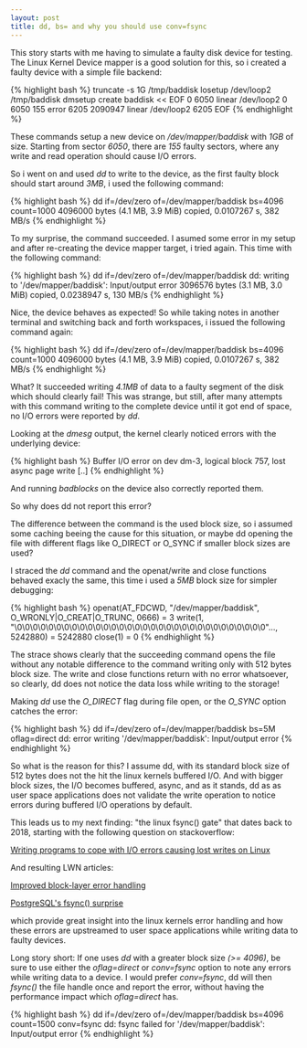 ```yaml
---
layout: post
title: dd, bs= and why you should use conv=fsync
---
```


This story starts with me having to simulate a faulty disk device for testing.
The Linux Kernel Device mapper is a good solution for this, so i created a
faulty device with a simple file backend:

{% highlight bash %}
 truncate -s 1G /tmp/baddisk
 losetup /dev/loop2 /tmp/baddisk
 dmsetup create baddisk << EOF 0 6050 linear /dev/loop2 0
    6050 155 error
    6205 2090947 linear /dev/loop2 6205 
 EOF
{% endhighlight %}

These commands setup a new device on */dev/mapper/baddisk* with *1GB* of size.
Starting from sector *6050*, there are *155* faulty sectors, where any write and
read operation should cause I/O errors.

So i went on and used *dd* to write to the device, as the first faulty block
should start around *3MB*, i used the following command:

{% highlight bash %}
  dd if=/dev/zero of=/dev/mapper/baddisk bs=4096 count=1000
  4096000 bytes (4.1 MB, 3.9 MiB) copied, 0.0107267 s, 382 MB/s
{% endhighlight %}

To my surprise, the command succeeded. I asumed some error in my setup and
after re-creating the device mapper target, i tried again. This time with the
following command:

{% highlight bash %}
 dd if=/dev/zero of=/dev/mapper/baddisk
 dd: writing to '/dev/mapper/baddisk': Input/output error
 3096576 bytes (3.1 MB, 3.0 MiB) copied, 0.0238947 s, 130 MB/s
{% endhighlight %}

Nice, the device behaves as expected! So while taking notes in another terminal
and switching back and forth workspaces, i issued the following command again:

{% highlight bash %}
  dd if=/dev/zero of=/dev/mapper/baddisk bs=4096 count=1000
  4096000 bytes (4.1 MB, 3.9 MiB) copied, 0.0107267 s, 382 MB/s
{% endhighlight %}

What? It succeeded writing *4.1MB* of data to a faulty segment of the disk
which should clearly fail! This was strange, but still, after many attempts
with this command writing to the complete device until it got end of space, no
I/O errors were reported by *dd*.

Looking at the *dmesg* output, the kernel clearly noticed errors with the
underlying device:

{% highlight bash %}
 Buffer I/O error on dev dm-3, logical block 757, lost async page write
 [..]
{% endhighlight %}

And running *badblocks* on the device also correctly reported them.

So why does dd not report this error?

The difference between the command is the used block size, so i assumed some
caching beeing the cause for this situation, or maybe dd opening the file with
different flags like O_DIRECT or O_SYNC if smaller block sizes are used?

I straced the *dd* command and the openat/write and close functions behaved
exacly the same, this time i used a *5MB* block size for simpler debugging:

{% highlight bash %}
 openat(AT_FDCWD, "/dev/mapper/baddisk", O_WRONLY|O_CREAT|O_TRUNC, 0666) = 3
 write(1, "\0\0\0\0\0\0\0\0\0\0\0\0\0\0\0\0\0\0\0\0\0\0\0\0\0\0\0\0\0\0\0\0"..., 5242880) = 5242880
 close(1)                                = 0
{% endhighlight %}

The strace shows clearly that the succeeding command opens the file without any
notable difference to the command writing only with 512 bytes block size.  The
write and close functions return with no error whatsoever, so clearly, dd does
not notice the data loss while writing to the storage!

Making *dd* use the *O_DIRECT* flag during file open, or the *O_SYNC* option
catches the error:

{% highlight bash %}
 dd if=/dev/zero of=/dev/mapper/baddisk bs=5M oflag=direct
 dd: error writing '/dev/mapper/baddisk': Input/output error
{% endhighlight %}

So what is the reason for this? I assume dd, with its standard block size of
512 bytes does not the hit the linux kernels buffered I/O. And with bigger
block sizes, the I/O becomes buffered, async, and as it stands, dd as as user
space applications does not validate the write operation to notice errors
during buffered I/O operations by default.

This leads us to my next finding: "the linux fsync() gate" that dates back to
2018, starting with the following question on stackoverflow:

 [Writing programs to cope with I/O errors causing lost writes on Linux
](https://stackoverflow.com/questions/42434872/writing-programs-to-cope-with-i-o-errors-causing-lost-writes-on-linux)
 
And resulting LWN articles:

 [Improved block-layer error handling](https://lwn.net/Articles/724307/)

 [PostgreSQL's fsync() surprise](https://lwn.net/Articles/752063/)

which provide great insight into the linux kernels error handling and how these
errors are upstreamed to user space applications while writing data to faulty
devices.
 
Long story short: If one uses *dd* with a greater block size *(>= 4096)*, be
sure to use either the *oflag=direct* or *conv=fsync* option to note any errors
while writing data to a device. I would prefer *conv=fsync*, dd will then
*fsync()* the file handle once and report the error, without having the
performance impact which *oflag=direct* has.

{% highlight bash %}
dd if=/dev/zero of=/dev/mapper/baddisk bs=4096 count=1500 conv=fsync
dd: fsync failed for '/dev/mapper/baddisk': Input/output error
{% endhighlight %}


